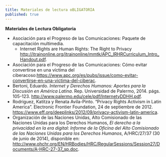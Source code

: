 ```yaml
---
title: Materiales de lectura oBLIGATORIA
published: true
---
```


**Materiales de Lectura Obligatoria**
<ul><li> Asociación para el Progreso de las Comunicaciones: Paquete de capacitación multimedia. 
<ul><li>Internet Rights are Human Rights: The Right to Privacy <a href="http://itrainonline.org/itrainonline/mmtk/APC_IRHRCurriculum_Intro_Handout.pdf" target="_blank">http://itrainonline.org/itrainonline/mmtk/APC_IRHRCurriculum_Intro_Handout.pdf</a>.</li></ul></li>

<li>Asociación para el Progreso de las Comunicaciones: Cómo evitar convertirse en una víctima del ciberacoso:<a href="https://www.apc.org/es/pubs/issue/como-evitar-convertirse-en-una-victima-del-ciberac" target="_blank">https://www.apc.org/es/pubs/issue/como-evitar-convertirse-en-una-victima-del-ciberac</a>.</li>

<li>Bertoni, Eduardo. <i>Internet y Derechos Humanos: Aportes para la Discusión en América Latina</i>. Rep. Universidad de Palermo, 2014. págs. 105-123. <a href="http://www.palermo.edu/cele/pdf/InternetyDDHH.pdf" target="_blank">http://www.palermo.edu/cele/pdf/InternetyDDHH.pdf</a>.</li>

<li>Rodriguez, Katitza y Renata Avila-Pinto. “Privacy Rights Activism in Latin America”. Electronic Frontier Foundation, 24 de septiembre de 2012. <a href="https://www.eff.org/deeplinks/2012/09/privacy-activism-latin-america" target="_blank">https://www.eff.org/deeplinks/2012/09/privacy-activism-latin-america</a>.</li>

<li>Organización de las Naciones Unidas, Alto Comisionado de las Naciones Unidas para los Derechos Humanos, <i>El derecho a la privacidad en la era digital: Informe de la Oficina del Alto Comisionado de las Naciones Unidas para los Derechos Humanos</i>, A/HRC/27/37 (30 de junio de 2014), disponible en: <a href="http://www.ohchr.org/EN/HRBodies/HRC/RegularSessions/Session27/Documents/A-HRC-27-37_sp.doc" target="_blank">http://www.ohchr.org/EN/HRBodies/HRC/RegularSessions/Session27/Documents/A-HRC-27-37_sp.doc</a>.</li></ul>
